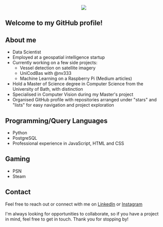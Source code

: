 <p align="center">
  <img src="https://user-images.githubusercontent.com/94233121/188243473-c1a93573-8a01-4ad6-a359-e3bd497e74e2.gif" />
</p>

## Welcome to my GitHub profile!

## About me
* Data Scientist
* Employed at a geospatial intelligence startup
* Currently working on a few side projects:
  * Vessel detection on satellite imagery
  * UniCodBas with @nv333
  * Machine Learning on a Raspberry Pi (Medium articles)
* Hold a Master of Science degree in Computer Science from the University of Bath, with distinction
* Specialised in Computer Vision during my Master's project
* Organised GitHub profile with repositories arranged under "stars" and "lists" for easy navigation and project exploration

## Programming/Query Languages 
* Python
* PostgreSQL
* Professional experience in JavaScript, HTML and CSS

## Gaming
* PSN
* Steam

## Contact
Feel free to reach out or connect with me on [LinkedIn](https://www.linkedin.com/in/wiktoriakasprzak/) or [Instagram](https://www.instagram.com/wxixcxixa/)

I'm always looking for opportunities to collaborate, so if you have a project in mind, feel free to get in touch. Thank you for stopping by!
